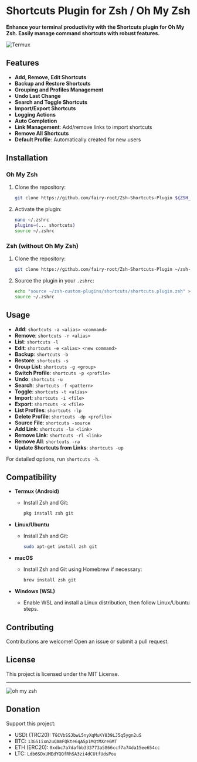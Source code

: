 # Shortcuts Plugin for Zsh / Oh My Zsh

**Enhance your terminal productivity with the Shortcuts plugin for Oh My Zsh. Easily manage command shortcuts with robust features.**

![Termux](https://i.imgur.com/I2wjmj5.jpeg "Displaying help")

## Features

- **Add, Remove, Edit Shortcuts**
- **Backup and Restore Shortcuts**
- **Grouping and Profiles Management**
- **Undo Last Change**
- **Search and Toggle Shortcuts**
- **Import/Export Shortcuts**
- **Logging Actions**
- **Auto Completion**
- **Link Management**: Add/remove links to import shortcuts
- **Remove All Shortcuts**
- **Default Profile**: Automatically created for new users

## Installation

### Oh My Zsh

1. Clone the repository:
    ```sh
    git clone https://github.com/fairy-root/Zsh-Shortcuts-Plugin ${ZSH_CUSTOM:-$HOME/.oh-my-zsh/custom}/plugins/shortcuts
    ```

2. Activate the plugin:
    ```sh
    nano ~/.zshrc
    plugins=(... shortcuts)
    source ~/.zshrc
    ```

### Zsh (without Oh My Zsh)

1. Clone the repository:
    ```sh
    git clone https://github.com/fairy-root/Zsh-Shortcuts-Plugin ~/zsh-custom-plugins/shortcuts
    ```

2. Source the plugin in your `.zshrc`:
    ```sh
    echo "source ~/zsh-custom-plugins/shortcuts/shortcuts.plugin.zsh" >> ~/.zshrc
    source ~/.zshrc
    ```

## Usage

- **Add**: `shortcuts -a <alias> <command>`
- **Remove**: `shortcuts -r <alias>`
- **List**: `shortcuts -l`
- **Edit**: `shortcuts -e <alias> <new command>`
- **Backup**: `shortcuts -b`
- **Restore**: `shortcuts -s`
- **Group List**: `shortcuts -g <group>`
- **Switch Profile**: `shortcuts -p <profile>`
- **Undo**: `shortcuts -u`
- **Search**: `shortcuts -f <pattern>`
- **Toggle**: `shortcuts -t <alias>`
- **Import**: `shortcuts -i <file>`
- **Export**: `shortcuts -x <file>`
- **List Profiles**: `shortcuts -lp`
- **Delete Profile**: `shortcuts -dp <profile>`
- **Source File**: `shortcuts -source`
- **Add Link**: `shortcuts -la <link>`
- **Remove Link**: `shortcuts -rl <link>`
- **Remove All**: `shortcuts -ra`
- **Update Shortcuts from Links**: `shortcuts -up`

For detailed options, run `shortcuts -h`.

## Compatibility

- **Termux (Android)**
  - Install Zsh and Git:
    ```sh
    pkg install zsh git
    ```

- **Linux/Ubuntu**
  - Install Zsh and Git:
    ```sh
    sudo apt-get install zsh git
    ```

- **macOS**
  - Install Zsh and Git using Homebrew if necessary:
    ```sh
    brew install zsh git
    ```

- **Windows (WSL)**
  - Enable WSL and install a Linux distribution, then follow Linux/Ubuntu steps.

## Contributing

Contributions are welcome! Open an issue or submit a pull request.

## License

This project is licensed under the MIT License.

---

![oh my zsh](https://i.imgur.com/XQruyEK.jpeg "oh my zsh")

## Donation

Support this project:

- USDt (TRC20): `TGCVbSSJbwL5nyXqMuKY839LJ5q5ygn2uS`
- BTC: `13GS1ixn2uQAmFQkte6qA5p1MQtMXre6MT`
- ETH (ERC20): `0xdbc7a7dafbb333773a5866ccf7a74da15ee654cc`
- LTC: `Ldb6SDxUMEdYQQfRhSA3zi4dCUtfUdsPou`